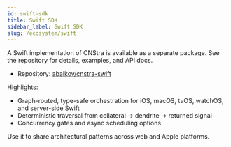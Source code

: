 ```yaml
---
id: swift-sdk
title: Swift SDK
sidebar_label: Swift SDK
slug: /ecosystem/swift
---
```


A Swift implementation of CNStra is available as a separate package. See the repository for details, examples, and API docs.

- Repository: [abaikov/cnstra-swift](https://github.com/abaikov/cnstra-swift)

Highlights:
- Graph-routed, type-safe orchestration for iOS, macOS, tvOS, watchOS, and server-side Swift
- Deterministic traversal from collateral → dendrite → returned signal
- Concurrency gates and async scheduling options

Use it to share architectural patterns across web and Apple platforms.
